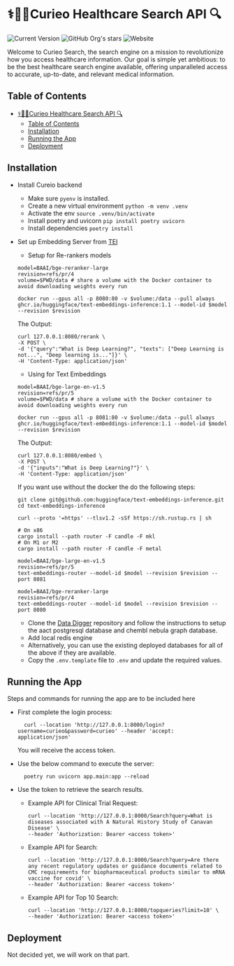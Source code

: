 # ⚕️🧬🔬Curieo Healthcare Search API 🔍

![Current Version](https://img.shields.io/badge/version-v0.1-blue)
![GitHub Org's stars](https://img.shields.io/github/stars/curieo-org)
![Website](https://img.shields.io/website?url=http%3A%2F%2Fcurieo.org%2F)

Welcome to Curieo Search, the search engine on a mission to revolutionize how you access healthcare information. Our goal is simple yet ambitious: to be the best healthcare search engine available, offering unparalleled access to accurate, up-to-date, and relevant medical information.

## Table of Contents
- [⚕️🧬🔬Curieo Healthcare Search API 🔍](#️curieo-healthcare-search-api-)
  - [Table of Contents](#table-of-contents)
  - [Installation](#installation)
  - [Running the App](#running-the-app)
  - [Deployment](#deployment)

## Installation

- Install Cureio backend
  - Make sure `pyenv` is installed.
  - Create a new virtual environment `python -m venv .venv`
  - Activate the env `source .venv/bin/activate`
  - Install poetry and uvicorn `pip install poetry uvicorn`
  - Install dependencies `poetry install`


-   Set up Embedding Server from [TEI](https://github.com/huggingface/text-embeddings-inference/tree/main)

    -   Setup for Re-rankers models

    ```
    model=BAAI/bge-reranker-large
    revision=refs/pr/4
    volume=$PWD/data # share a volume with the Docker container to avoid downloading weights every run

    docker run --gpus all -p 8080:80 -v $volume:/data --pull always ghcr.io/huggingface/text-embeddings-inference:1.1 --model-id $model --revision $revision
    ```

    The Output:

    ```
    curl 127.0.0.1:8080/rerank \
    -X POST \
    -d '{"query":"What is Deep Learning?", "texts": ["Deep Learning is not...", "Deep learning is..."]}' \
    -H 'Content-Type: application/json'
    ```

    -   Using for Text Embeddings

    ```
    model=BAAI/bge-large-en-v1.5
    revision=refs/pr/5
    volume=$PWD/data # share a volume with the Docker container to avoid downloading weights every run

    docker run --gpus all -p 8081:80 -v $volume:/data --pull always ghcr.io/huggingface/text-embeddings-inference:1.1 --model-id $model --revision $revision
    ```

    The Output:

    ```
    curl 127.0.0.1:8080/embed \
    -X POST \
    -d '{"inputs":"What is Deep Learning?"}' \
    -H 'Content-Type: application/json'
    ```

    If you want use without the docker the do the following steps:

    ```
    git clone git@github.com:huggingface/text-embeddings-inference.git
    cd text-embeddings-inference

    curl --proto '=https' --tlsv1.2 -sSf https://sh.rustup.rs | sh

    # On x86
    cargo install --path router -F candle -F mkl
    # On M1 or M2
    cargo install --path router -F candle -F metal

    model=BAAI/bge-large-en-v1.5
    revision=refs/pr/5
    text-embeddings-router --model-id $model --revision $revision --port 8081

    model=BAAI/bge-reranker-large
    revision=refs/pr/4
    text-embeddings-router --model-id $model --revision $revision --port 8080
    ```

    -   Clone the [Data Digger](https://github.com/curieo-org/data-digger) repository and follow the instructions to setup the aact postgresql database and chembl nebula graph database.
    -   Add local redis engine
    -   Alternatively, you can use the existing deployed databases for all of the above if they are available.
    -   Copy the `.env.template` file to `.env` and update the required values.

## Running the App

Steps and commands for running the app are to be included here

-   First complete the login process:

    ```
      curl --location 'http://127.0.0.1:8000/login?username=curieo&password=curieo' --header 'accept: application/json'
    ```

    You will receive the access token.

-   Use the below command to execute the server:

    ```
      poetry run uvicorn app.main:app --reload
    ```

-   Use the token to retrieve the search results.

    -   Example API for Clinical Trial Request:

        ```
        curl --location 'http://127.0.0.1:8000/Search?query=What is diseases associated with A Natural History Study of Canavan Disease' \
        --header 'Authorization: Bearer <access token>'
        ```

    -   Example API for Search:
        ```
        curl --location 'http://127.0.0.1:8000/Search?query=Are there any recent regulatory updates or guidance documents related to CMC requirements for biopharmaceutical products similar to mRNA vaccine for covid' \
        --header 'Authorization: Bearer <access token>'
        ```

    -   Example API for Top 10 Search:
        ```
        curl --location 'http://127.0.0.1:8000/topqueries?limit=10' \
        --header 'Authorization: Bearer <access token>'
        ```

## Deployment

Not decided yet, we will work on that part.
